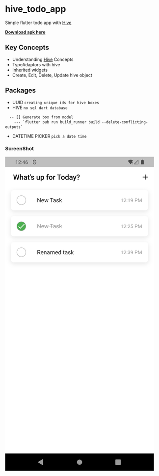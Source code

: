 # hive_todo_app

Simple flutter todo app with [Hive](https://pub.dev/packages/hive)

__[Download apk here]()__

## Key Concepts

- Understanding [Hive](https://pub.dev/packages/hive) Concepts
- TypeAdaptors with hive
- Inherited widgets
- Create, Edit, Delete, Update hive object

## Packages

- UUID `creating unique ids for hive boxes`
- HIVE `no sql dart database`

```
  -- [] Generate box from model
    --- `flutter pub run build_runner build --delete-conflicting-outputs`
```

- DATETIME PICKER `pick a date time`

### ScreenShot

<img src="screens/Screenshot_1661420769.png" width:350>
